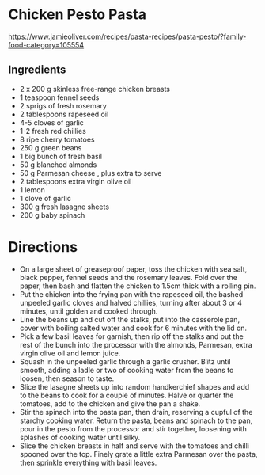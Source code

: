 # Chicken Pesto Pasta
https://www.jamieoliver.com/recipes/pasta-recipes/pasta-pesto/?family-food-category=105554

## Ingredients
* 2 x 200 g skinless free-range chicken breasts
* 1 teaspoon fennel seeds
* 2 sprigs of fresh rosemary
* 2 tablespoons rapeseed oil
* 4-5 cloves of garlic
* 1-2 fresh red chillies
* 8 ripe cherry tomatoes
* 250 g green beans
* 1 big bunch of fresh basil
* 50 g blanched almonds
* 50 g Parmesan cheese , plus extra to serve
* 2 tablespoons extra virgin olive oil
* 1 lemon
* 1 clove of garlic
* 300 g fresh lasagne sheets
* 200 g baby spinach

# Directions
* On a large sheet of greaseproof paper, toss the chicken with sea salt, black pepper, fennel seeds and the rosemary leaves. Fold over the paper, then bash and flatten the chicken to 1.5cm thick with a rolling pin. 
* Put the chicken into the frying pan with the rapeseed oil, the bashed unpeeled garlic cloves and halved chillies, turning after about 3 or 4 minutes, until golden and cooked through. 
* Line the beans up and cut off the stalks, put into the casserole pan, cover with boiling salted water and cook for 6 minutes with the lid on.
* Pick a few basil leaves for garnish, then rip off the stalks and put the rest of the bunch into the processor with the almonds, Parmesan, extra virgin olive oil and lemon juice. 
* Squash in the unpeeled garlic through a garlic crusher. Blitz until smooth, adding a ladle or two of cooking water from the beans to loosen, then season to taste. 
* Slice the lasagne sheets up into random handkerchief shapes and add to the beans to cook for a couple of minutes. Halve or quarter the tomatoes, add to the chicken and give the pan a shake.
* Stir the spinach into the pasta pan, then drain, reserving a cupful of the starchy cooking water. Return the pasta, beans and spinach to the pan, pour in the pesto from the processor and stir together, loosening with splashes of cooking water until silky.
* Slice the chicken breasts in half and serve with the tomatoes and chilli spooned over the top. Finely grate a little extra Parmesan over the pasta, then sprinkle everything with basil leaves.
